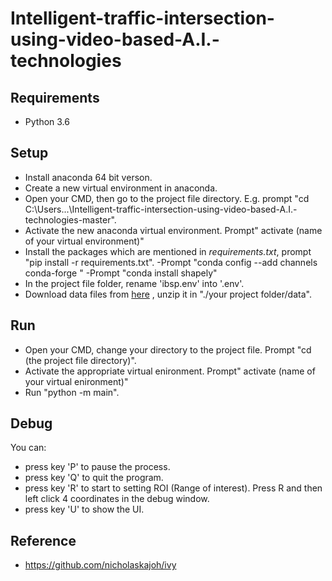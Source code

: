 # Intelligent-traffic-intersection-using-video-based-A.I.-technologies 

## Requirements
- Python 3.6 

## Setup
- Install anaconda 64 bit verson.
- Create a new virtual environment in anaconda.
- Open your CMD, then go to the project file directory. E.g. prompt "cd C:\Users\...\Intelligent-traffic-intersection-using-video-based-A.I.-technologies-master".
- Activate the new anaconda virtual environment. Prompt" activate (name of your virtual environment)"
- Install the packages which are mentioned in _requirements.txt_, prompt "pip install -r requirements.txt".
-Prompt "conda config --add channels conda-forge "
-Prompt "conda install shapely"
- In the project file folder, rename 'ibsp.env' into '.env'.
- Download data files from [here](https://vtcmca-my.sharepoint.com/:u:/g/personal/180177920_stu_vtc_edu_hk/ERfm0FTlU0JKs6JlqhVC63MBrTVjeQ3u3iuIJ5FZ26j73w?e=2MlvHQ) , unzip it in "./your project folder/data".

## Run
- Open your CMD, change your directory to the project file. Prompt "cd (the project file directory)".
- Activate the appropriate virtual enironment. Prompt" activate (name of your virtual enironment)"
- Run "python -m  main".

## Debug
You can:
- press key 'P' to pause the process.
- press key 'Q' to quit the program.
- press key 'R' to start to setting ROI (Range of interest). Press R and then left click 4 coordinates in the debug window.
- press key 'U' to show the UI.

## Reference
- https://github.com/nicholaskajoh/ivy